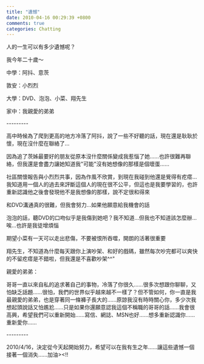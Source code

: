 ```yaml
---
title: "遺憾"
date: 2010-04-16 00:29:39 +0800
comments: true
categories: Chatting
---
```

<p>人的一生可以有多少遺憾呢？</p><p>我今年二十歲～</p><p>中學：阿抖、意茨</p><p>敦安：小烈烈</p><p>大學：DVD、泡泡、小菜、翔先生</p><p>家中：我親愛的弟弟</p><p>---------</p><p>高中時候為了爬到更高的地方冷落了阿抖，說了一些不好聽的話，現在還是耿耿於懷，現在沒什麼在聯絡了&hellip;</p><p>因為追了茨姊最要好的朋友從原本沒什麼關係變成我惹惱了她&hellip;&hellip;也許很難再聯絡，但我還是會盡力讓她知道我"可能"沒有她想像的那樣是個壞蛋&hellip;&hellip;</p><p>社區關懷報告與小烈烈共事，因為作風不欣賞，到現在我碰到他還是覺得有疙瘩&hellip;我知道用一個人的過去來評斷這個人的現在很不公平，但這也是我要學習的，也許重新認識他之後會發現他不是我想像的那樣，說不定很和得來</p><p>和DVD溝通真的很難，但我會努力&hellip;如果他願意給我機會的話</p><p>泡泡的話，聽DVD的口吻似乎是我傷到她吧？我不知道&hellip;但我也不知道該怎麼辦&hellip;唉&hellip;也許是我徒增煩惱</p><p>期望小菜有一天可以走出悲傷，不要被恨所吞噬，開朗的活著很重要</p><p>翔先生，不知道為什麼每天跟你上演吵架、和好的戲碼，雖然每次吵完都可以爽快的不留疙瘩是不錯啦，但我還是不喜歡吵架^^"</p><p>親愛的弟弟：</p><p>哥哥一直以來自私的追求著自己的事物，冷落了你很久&hellip;&hellip;很多次想跟你聊聊，又怕缺乏話題&hellip;&hellip;很怕，我們的世界似乎越來越不一樣了？但不管如何，你一直是我最親愛的弟弟，也是穿著同一條褲子長大的&hellip;&hellip;原諒我沒有時時關心你，多少次我想起頭說話又怕尷尬&hellip;&hellip;只是如果你還願意認我這個不稱職的哥哥的話&hellip;&hellip;我會很高興，希望我們可以重新開始&hellip;&hellip;寫信、網誌、MSN也好&hellip;&hellip;想多重新認識你&hellip;&hellip;重新愛你&hellip;&hellip;</p><p>---------</p><p>2010/4/16，決定從今天起開始努力，希望可以在我有生之年&hellip;&hellip;讓這些遺憾一個接著一個消失&hellip;&hellip;加油&gt;&lt;!!</p>
